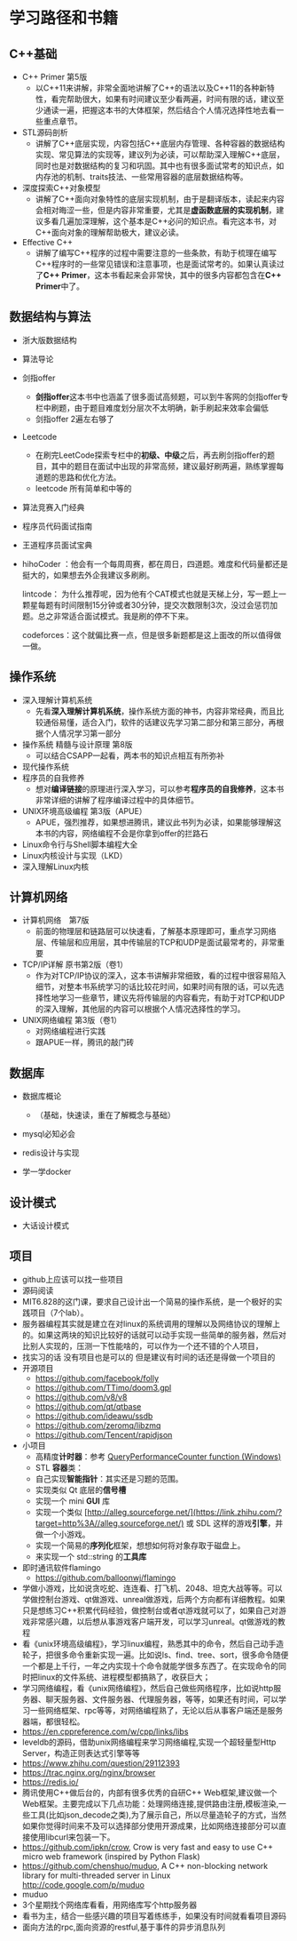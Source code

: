 # 学习路径和书籍

## C++基础

- C++ Primer 第5版
  - 以C++11来讲解，非常全面地讲解了C++的语法以及C++11的各种新特性，看完帮助很大，如果有时间建议至少看两遍，时间有限的话，建议至少通读一遍，把握这本书的大体框架，然后结合个人情况选择性地去看一些重点章节。
- STL源码剖析
  - 讲解了C++底层实现，内容包括C++底层内存管理、各种容器的数据结构实现、常见算法的实现等，建议列为必读，可以帮助深入理解C++底层，同时也是对数据结构的复习和巩固。其中也有很多面试常考的知识点，如内存池的机制、traits技法、一些常用容器的底层数据结构等。
- 深度探索C++对象模型
  - 讲解了C++面向对象特性的底层实现机制，由于是翻译版本，读起来内容会相对晦涩一些，但是内容非常重要，尤其是**虚函数底层的实现机制**，建议多看几遍加深理解，这个基本是C++必问的知识点。看完这本书，对C++面向对象的理解帮助极大，建议必读。
- Effective C++
  - 讲解了编写C++程序的过程中需要注意的一些条款，有助于梳理在编写C++程序时的一些常见错误和注意事项，也是面试常考的。如果认真读过了**C++ Primer**，这本书看起来会非常快，其中的很多内容都包含在**C++ Primer**中了。

## 数据结构与算法

- 浙大版数据结构

- 算法导论

- 剑指offer

  - **剑指offer**这本书中也涵盖了很多面试高频题，可以到牛客网的剑指offer专栏中刷题，由于题目难度划分层次不太明确，新手刷起来效率会偏低
  - 剑指offer 2遍左右够了

- Leetcode

  - 在刷完LeetCode探索专栏中的**初级、中级**之后，再去刷剑指offer的题目，其中的题目在面试中出现的非常高频，建议最好刷两遍，熟练掌握每道题的思路和优化方法。
  - leetcode 所有简单和中等的

- 算法竞赛入门经典

- 程序员代码面试指南

- 王道程序员面试宝典

- hihoCoder ：他会有一个每周周赛，都在周日，四道题。难度和代码量都还是挺大的，如果想去外企我建议多刷刷。

  lintcode： 为什么推荐呢，因为他有个CAT模式也就是天梯上分，写一题上一颗星每题有时间限制15分钟或者30分钟，提交次数限制3次，没过会惩罚加题。总之非常适合面试模式。我是刷的停不下来。

  codeforces：这个就偏比赛一点，但是很多新题都是这上面改的所以值得做一做。

## 操作系统

- 深入理解计算机系统
  - 先看**深入理解计算机系统**，操作系统方面的神书，内容非常经典，而且比较通俗易懂，适合入门，软件的话建议先学习第二部分和第三部分，再根据个人情况学习第一部分
- 操作系统 精髓与设计原理 第8版
  - 可以结合CSAPP一起看，两本书的知识点相互有所弥补
- 现代操作系统
- 程序员的自我修养
  - 想对**编译链接**的原理进行深入学习，可以参考**程序员的自我修养**，这本书非常详细的讲解了程序编译过程中的具体细节。
- UNIX环境高级编程 第3版（APUE）
  - APUE，强烈推荐，如果想进腾讯，建议此书列为必读，如果能够理解这本书的内容，网络编程不会是你拿到offer的拦路石
- Linux命令行与Shell脚本编程大全
- Linux内核设计与实现（LKD）
- 深入理解Linux内核

## 计算机网络

- 计算机网络　第7版　
  - 前面的物理层和链路层可以快速看，了解基本原理即可，重点学习网络层、传输层和应用层，其中传输层的TCP和UDP是面试最常考的，非常重要
- TCP/IP详解 原书第2版（卷1）
  - 作为对TCP/IP协议的深入，这本书讲解非常细致，看的过程中很容易陷入细节，对整本书系统学习的话比较花时间，如果时间有限的话，可以先选择性地学习一些章节，建议先将传输层的内容看完，有助于对TCP和UDP的深入理解，其他层的内容可以根据个人情况选择性的学习。
- UNIX网络编程 第3版（卷1）
  - 对网络编程进行实践
  - 跟APUE一样，腾讯的敲门砖

## 数据库

- 数据库概论
  - （基础，快速读，重在了解概念与基础）
- mysql必知必会

- redis设计与实现
- 学一学docker

## 设计模式

- 大话设计模式

## 项目

- github上应该可以找一些项目
- 源码阅读
- MIT6.828的这门课，要求自己设计出一个简易的操作系统，是一个极好的实践项目（7个lab）。
- 服务器编程其实就是建立在对linux的系统调用的理解以及网络协议的理解上的。如果这两块的知识比较好的话就可以动手实现一些简单的服务器，然后对比别人实现的，压测一下性能啥的，可以作为一个还不错的个人项目，
- 找实习的话 没有项目也是可以的 但是建议有时间的话还是得做一个项目的
- 开源项目
  - <https://github.com/facebook/folly>
  - <https://github.com/TTimo/doom3.gpl>
  - <https://github.com/v8/v8>
  - <https://github.com/qt/qtbase>
  - <https://github.com/ideawu/ssdb>
  - <https://github.com/zeromq/libzmq>
  - <https://github.com/Tencent/rapidjson>
- 小项目
  - 高精度**计时器**：参考 [QueryPerformanceCounter function (Windows)](https://link.zhihu.com/?target=https%3A//msdn.microsoft.com/en-us/library/windows/desktop/ms644904%2528v%3Dvs.85%2529.aspx)
  - STL **容器**类：
  - 自己实现**智能指针**：其实还是习题的范围。
  - 实现类似 Qt 底层的**信号槽**
  - 实现一个 mini **GUI** 库
  - 实现一个类似 [http://alleg.sourceforge.net/](https://link.zhihu.com/?target=http%3A//alleg.sourceforge.net/) 或 SDL 这样的游戏**引擎**，并做一个小游戏。
  - 实现一个简易的**序列化**框架，想想如何将对象存取于磁盘上。
  - 来实现一个 std::string 的**工具库**
- 即时通讯软件flamingo
  - <https://github.com/balloonwj/flamingo>
- 学做小游戏，比如说贪吃蛇、连连看、打飞机、2048、坦克大战等等。可以学做控制台游戏、qt做游戏、unreal做游戏，后两个方向都有详细教程。如果只是想练习C++积累代码经验，做控制台或者qt游戏就可以了，如果自己对游戏非常感兴趣，以后想从事游戏客户端开发，可以学习unreal。qt做游戏的教程
- 看《unix环境高级编程》，学习linux编程，熟悉其中的命令，然后自己动手造轮子，把很多命令重新实现一遍。比如说ls、find、tree、sort，很多命令随便一个都是上千行，一年之内实现十个命令就能学很多东西了。在实现命令的同时把linux的文件系统、进程模型都搞熟了，收获巨大；
- 学习网络编程，看《unix网络编程》，然后自己做些网络程序，比如说http服务器、聊天服务器、文件服务器、代理服务器，等等，如果还有时间，可以学习一些网络框架、rpc等等，对网络编程熟了，无论以后从事客户端还是服务器端，都很轻松。
- <https://en.cppreference.com/w/cpp/links/libs>
- leveldb的源码，借助unix网络编程来学习网络编程,实现一个超轻量型Http Server，构造正则表达式引擎等等
- <https://www.zhihu.com/question/29112393>
- <https://trac.nginx.org/nginx/browser>
- <https://redis.io/>
- 腾讯使用C++做后台的，内部有很多优秀的自研C++ Web框架,建议做一个Web框架。主要完成以下几点功能：处理网络连接,提供路由注册,模板渲染,一些工具(比如json_decode之类),为了展示自己，所以尽量造轮子的方式，当然如果你觉得时间来不及可以选择部分使用开源成果，比如网络连接部分可以直接使用libcurl来包装一下。
- <https://github.com/ipkn/crow>, Crow is very fast and easy to use C++ micro web framework (inspired by Python Flask)
- <https://github.com/chenshuo/muduo>, A C++ non-blocking network library for multi-threaded server in Linux <http://code.google.com/p/muduo>
- muduo
- 3个星期找个网络库看看，用网络库写个http服务器
- 看书为主，结合一些感兴趣的项目写着练练手，如果没有时间就看看项目源码
- 面向方法的rpc,面向资源的restful,基于事件的异步消息队列